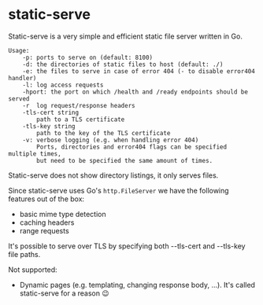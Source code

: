 # static-serve
Static-serve is a very simple and efficient static file server written in Go.

```
Usage:
	-p: ports to serve on (default: 8100)
	-d: the directories of static files to host (default: ./)
	-e: the files to serve in case of error 404 (- to disable error404 handler)
	-l: log access requests
	-hport: the port on which /health and /ready endpoints should be served
	-r	log request/response headers
	-tls-cert string
		path to a TLS certificate
	-tls-key string
		path to the key of the TLS certificate
	-v: verbose logging (e.g. when handling error 404)
	    Ports, directories and error404 flags can be specified multiple times,
	    but need to be specified the same amount of times.
```

Static-serve does not show directory listings, it only serves files.

Since static-serve uses Go's `http.FileServer` we have the following features
out of the box:
* basic mime type detection
* caching headers
* range requests

It's possible to serve over TLS by  specifying both --tls-cert and --tls-key file paths.

Not supported:
* Dynamic pages (e.g. templating, changing response body, ...).
  It's called static-serve for a reason 😉
